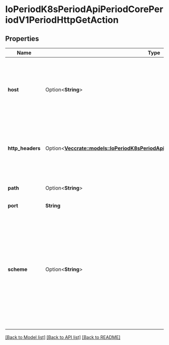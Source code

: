 # IoPeriodK8sPeriodApiPeriodCorePeriodV1PeriodHttpGetAction

## Properties

Name | Type | Description | Notes
------------ | ------------- | ------------- | -------------
**host** | Option<**String**> | Host name to connect to, defaults to the pod IP. You probably want to set \"Host\" in httpHeaders instead. | [optional]
**http_headers** | Option<[**Vec<crate::models::IoPeriodK8sPeriodApiPeriodCorePeriodV1PeriodHttpHeader>**](io.k8s.api.core.v1.HTTPHeader.md)> | Custom headers to set in the request. HTTP allows repeated headers. | [optional]
**path** | Option<**String**> | Path to access on the HTTP server. | [optional]
**port** | **String** |  | 
**scheme** | Option<**String**> | Scheme to use for connecting to the host. Defaults to HTTP.  Possible enum values:  - `\"HTTP\"` means that the scheme used will be http://  - `\"HTTPS\"` means that the scheme used will be https:// | [optional]

[[Back to Model list]](../README.md#documentation-for-models) [[Back to API list]](../README.md#documentation-for-api-endpoints) [[Back to README]](../README.md)


